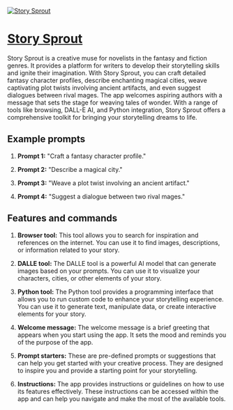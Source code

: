 [![Story Sprout](https://files.oaiusercontent.com/file-hsF5eEQ8gOtItHS6RaE41mWR?se=2123-10-17T03%3A01%3A37Z&sp=r&sv=2021-08-06&sr=b&rscc=max-age%3D31536000%2C%20immutable&rscd=attachment%3B%20filename%3D66cd9ba2-62cf-406c-b07b-c92f4141f9ab.png&sig=oMKh4/dguwr24Kh1l%2BFBrLzAAmR3FZ04JSnlrquvfmI%3D)](https://chat.openai.com/g/g-Wf8phkEDl-story-sprout)

# [Story Sprout](https://chat.openai.com/g/g-Wf8phkEDl-story-sprout)

Story Sprout is a creative muse for novelists in the fantasy and fiction genres. It provides a platform for writers to develop their storytelling skills and ignite their imagination. With Story Sprout, you can craft detailed fantasy character profiles, describe enchanting magical cities, weave captivating plot twists involving ancient artifacts, and even suggest dialogues between rival mages. The app welcomes aspiring authors with a message that sets the stage for weaving tales of wonder. With a range of tools like browsing, DALL-E AI, and Python integration, Story Sprout offers a comprehensive toolkit for bringing your storytelling dreams to life.

## Example prompts

1. **Prompt 1:** "Craft a fantasy character profile."

2. **Prompt 2:** "Describe a magical city."

3. **Prompt 3:** "Weave a plot twist involving an ancient artifact."

4. **Prompt 4:** "Suggest a dialogue between two rival mages."

## Features and commands

1. **Browser tool:** This tool allows you to search for inspiration and references on the internet. You can use it to find images, descriptions, or information related to your story.

2. **DALLE tool:** The DALLE tool is a powerful AI model that can generate images based on your prompts. You can use it to visualize your characters, cities, or other elements of your story.

3. **Python tool:** The Python tool provides a programming interface that allows you to run custom code to enhance your storytelling experience. You can use it to generate text, manipulate data, or create interactive elements for your story.

4. **Welcome message:** The welcome message is a brief greeting that appears when you start using the app. It sets the mood and reminds you of the purpose of the app.

5. **Prompt starters:** These are pre-defined prompts or suggestions that can help you get started with your creative process. They are designed to inspire you and provide a starting point for your storytelling.

6. **Instructions:** The app provides instructions or guidelines on how to use its features effectively. These instructions can be accessed within the app and can help you navigate and make the most of the available tools.